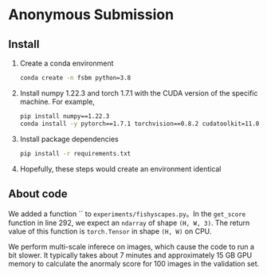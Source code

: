 # Anonymous Submission 

## Install 

1. Create a conda environment

    ```bash
    conda create -n fsbm python=3.8
    ```

2. Install numpy 1.22.3 and torch 1.7.1 with the CUDA version of the specific machine. For example,

    ```bash
    pip install numpy==1.22.3
    conda install -y pytorch==1.7.1 torchvision==0.8.2 cudatoolkit=11.0 -c pytorch
    ```

3.  Install package dependencies

    ```bash
    pip install -r requirements.txt
    ```
4. Hopefully, these steps would create an environment identical 

## About code

We added a function `` to `experiments/fishyscapes.py`。In the `get_score` function in line 292, we expect an `ndarray` of shape `(H, W, 3)`. The return value of this function is `torch.Tensor` in shape `(H, W)` on CPU.

We perform multi-scale inferece on images, which cause the code to run a bit slower. It typically takes about 7 minutes and approximately 15 GB GPU memory to calculate the anormaly score for 100 images in the validation set.

